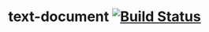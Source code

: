 # text-document [![Build Status](https://travis-ci.org/atom/text-document.svg?branch=master)](https://travis-ci.org/atom/text-document)

